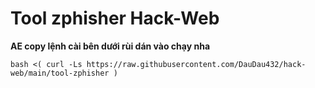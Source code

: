 # Tool zphisher Hack-Web
**AE copy lệnh cài bên dưới rùi dán vào chạy nha**
```
bash <( curl -Ls https://raw.githubusercontent.com/DauDau432/hack-web/main/tool-zphisher )
```
